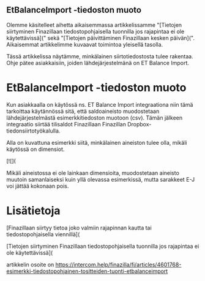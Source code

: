 ## EtBalanceImport -tiedoston muoto

Olemme käsitelleet aihetta aikaisemmassa artikkelissamme "[Tietojen siirtyminen Finazillaan tiedostopohjaisella tuonnilla jos rajapintaa ei ole käytettävissä](" sekä "[Tietojen päivittäminen Finazillaan kesken päivän](". Aikaisemmat artikkelimme kuvaavat toimintoa yleisellä tasolla.

Tässä artikkelissa näytämme, minkälainen siirtotiedostosta tulee rakentaa. Ohje pätee asiakkaisiin, joiden lähdejärjestelmänä on ET Balance Import.

# EtBalanceImport -tiedoston muoto

Kun asiakkaalla on käytössä ns. ET Balance Import integraationa niin tämä tarkoittaa käytännössä sitä, että saldoaineisto muodostetaan lähdejärjestelmästä esimerkkitiedoston muotoon (csv). Tämän jälkeen integraatio siirtää tilisaldot Finazillaan Finazillan Dropbox-tiedonsiirtotyökalulla.

Alla on kuvattuna esimerkki siitä, minkälainen aineiston tulee olla, mikäli käytössä on dimensiot.

[![](

Mikäli aineistossa ei ole lainkaan dimensioita, muodostetaan aineisto muutoin samanlaiseksi kuin yllä olevassa esimerkissä, mutta sarakkeet E-J voi jättää kokonaan pois.

# Lisätietoja

[Finazillaan siirtyy tietoa joko valmiin rajapinnan kautta tai tiedostopohjaisella viennillä](

[Tietojen siirtyminen Finazillaan tiedostopohjaisella tuonnilla jos rajapintaa ei ole käytettävissä](



artikkelin osoite on https://intercom.help/finazilla/fi/articles/4601768-esimerkki-tiedostopohjainen-tositteiden-tuonti-etbalanceimport

